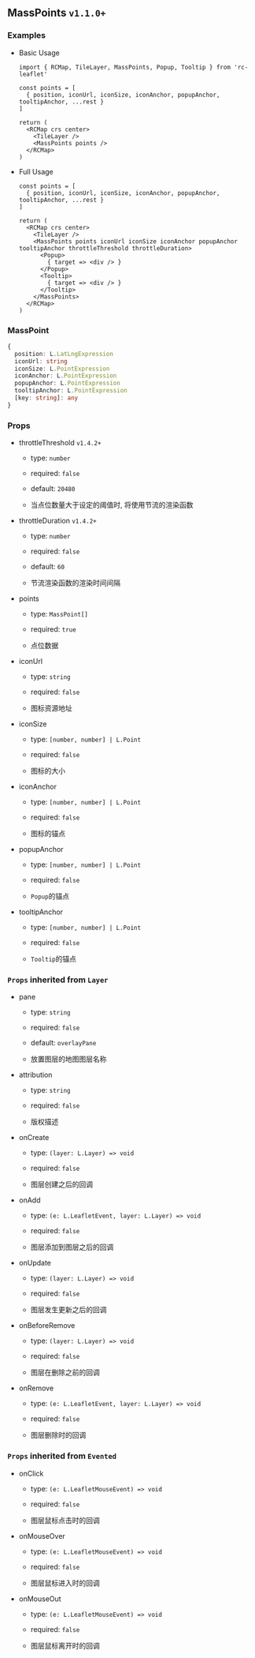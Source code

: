 ## MassPoints `v1.1.0+`

### Examples

- Basic Usage

  ```tsx
  import { RCMap, TileLayer, MassPoints, Popup, Tooltip } from 'rc-leaflet'

  const points = [
    { position, iconUrl, iconSize, iconAnchor, popupAnchor, tooltipAnchor, ...rest }
  ]

  return (
    <RCMap crs center>
      <TileLayer />
      <MassPoints points />
    </RCMap>
  )
  ```

- Full Usage

  ```tsx
  const points = [
    { position, iconUrl, iconSize, iconAnchor, popupAnchor, tooltipAnchor, ...rest }
  ]

  return (
    <RCMap crs center>
      <TileLayer />
      <MassPoints points iconUrl iconSize iconAnchor popupAnchor tooltipAnchor throttleThreshold throttleDuration>
        <Popup>
          { target => <div /> }
        </Popup>
        <Tooltip>
          { target => <div /> }
        </Tooltip>
      </MassPoints>
    </RCMap>
  )
  ```

### MassPoint

```ts
{
  position: L.LatLngExpression
  iconUrl: string
  iconSize: L.PointExpression
  iconAnchor: L.PointExpression
  popupAnchor: L.PointExpression
  tooltipAnchor: L.PointExpression
  [key: string]: any
}
```

### Props

- throttleThreshold `v1.4.2+`

  - type: `number`

  - required: `false`

  - default: `20480`

  - 当点位数量大于设定的阈值时, 将使用节流的渲染函数

- throttleDuration `v1.4.2+`

  - type: `number`

  - required: `false`

  - default: `60`

  - 节流渲染函数的渲染时间间隔

- points

  - type: `MassPoint[]`

  - required: `true`

  - 点位数据

- iconUrl

  - type: `string`

  - required: `false`

  - 图标资源地址

- iconSize

  - type: `[number, number] | L.Point`

  - required: `false`

  - 图标的大小

- iconAnchor

  - type: `[number, number] | L.Point`

  - required: `false`

  - 图标的锚点

- popupAnchor

  - type: `[number, number] | L.Point`

  - required: `false`

  - `Popup`的锚点

- tooltipAnchor

  - type: `[number, number] | L.Point`

  - required: `false`

  - `Tooltip`的锚点

### `Props` inherited from `Layer`

- pane

  - type: `string`

  - required: `false`

  - default: `overlayPane`

  - 放置图层的地图图层名称

- attribution

  - type: `string`

  - required: `false`

  - 版权描述

- onCreate

  - type: `(layer: L.Layer) => void`

  - required: `false`

  - 图层创建之后的回调

- onAdd

  - type: `(e: L.LeafletEvent, layer: L.Layer) => void`

  - required: `false`

  - 图层添加到图层之后的回调

- onUpdate

  - type: `(layer: L.Layer) => void`

  - required: `false`

  - 图层发生更新之后的回调

- onBeforeRemove

  - type: `(layer: L.Layer) => void`

  - required: `false`

  - 图层在删除之前的回调

- onRemove

  - type: `(e: L.LeafletEvent, layer: L.Layer) => void`

  - required: `false`

  - 图层删除时的回调

### `Props` inherited from `Evented`

- onClick

  - type: `(e: L.LeafletMouseEvent) => void`

  - required: `false`

  - 图层鼠标点击时的回调

- onMouseOver

  - type: `(e: L.LeafletMouseEvent) => void`

  - required: `false`

  - 图层鼠标进入时的回调

- onMouseOut

  - type: `(e: L.LeafletMouseEvent) => void`

  - required: `false`

  - 图层鼠标离开时的回调
